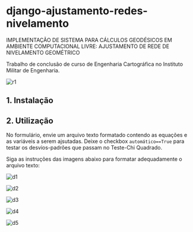 # django-ajustamento-redes-nivelamento
IMPLEMENTAÇÃO DE SISTEMA PARA CÁLCULOS GEODÉSICOS EM AMBIENTE COMPUTACIONAL LIVRE: AJUSTAMENTO DE REDE DE NIVELAMENTO GEOMÉTRICO 

Trabalho de conclusão de curso de Engenharia Cartográfica no Instituto Militar de Engenharia.

![r1](imgs/res.jpg "Tela do Resolutado do ajustamento")

## 1. Instalação


## 2. Utilização

No formulário, envie um arquivo texto formatado contendo as equações e as variáveis a serem ajsutadas. Deixe o checkbox `automático==True` para testar os desvios-padrões que passam no Teste-Chi Quadrado.

Siga as instruções das imagens abaixo para formatar adequadamente o arquivo texto:

![d1](imgs/demo1.jpg "Demonstração")

![d2](imgs/demo2.jpg "Demonstração")

![d3](imgs/demo3.jpg "Demonstração")

![d4](imgs/demo4.jpg "Demonstração")

![d5](imgs/demo5.jpg "Demonstração")